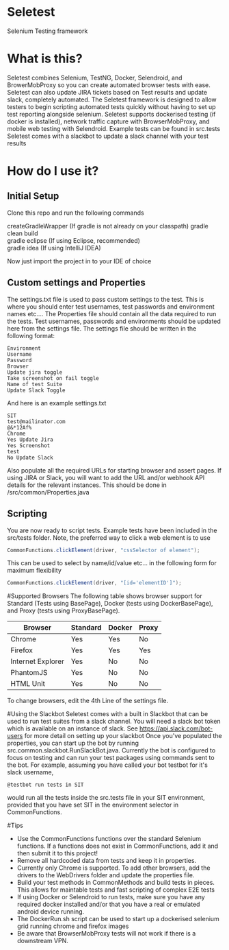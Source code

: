 # Seletest
Selenium Testing framework

# What is this?
Seletest combines Selenium, TestNG, Docker, Selendroid, and BrowerMobProxy so you can create automated browser tests with ease. 
Seletest can also update JIRA tickets based on Test results and update slack, completely automated.
The Seletest framework is designed to allow testers to begin scripting automated tests quickly without having to
set up test reporting alongside selenium. 
Seletest supports dockerised testing (if docker is installed), network traffic capture with BrowserMobProxy, and mobile web testing with Selendroid. Example tests can be found in src.tests Seletest comes with a slackbot to update a slack channel with your test results

# How do I use it?
## Initial Setup
Clone this repo and run the following commands

createGradleWrapper (If gradle is not already on your classpath)
gradle clean build   
gradle eclipse (If using Eclipse, recommended)  
gradle idea (If using IntelliJ IDEA)  


Now just import the project in to your IDE of choice

## Custom settings and Properties
The settings.txt file is used to pass custom settings to the test. This is where you should enter test usernames, test passwords and environment names etc.... 
The Properties file should contain all the data required to run the tests. Test usernames, passwords and environments should be updated here from the settings file.  The settings file should be written in the following format:  

```
Environment  
Username  
Password  
Browser  
Update jira toggle  
Take screenshot on fail toggle  
Name of test Suite  
Update Slack Toggle  
```

And here is an example settings.txt  

```
SIT  
test@mailinator.com  
@&*12Af%  
Chrome  
Yes Update Jira  
Yes Screenshot  
test  
No Update Slack  
```

Also populate all the required URLs for starting browser and assert pages. If using JIRA or Slack, you will want to add the URL and/or webhook API details for the relevant instances. This should be done in /src/common/Properties.java

## Scripting
You are now ready to script tests. Example tests have been included in the src/tests folder. Note, the preferred way to click a web element is to use 

```java
CommonFunctions.clickElement(driver, "cssSelector of element");
```

This can be used to select by name/id/value etc... in the following form for maximum flexibility  

```java
CommonFunctions.clickElement(driver, "[id='elementID']");
```

#Supported Browsers
The following table shows browser support for Standard (Tests using BasePage), Docker (tests using DockerBasePage), and Proxy (tests using ProxyBasePage).

| Browser           | Standard | Docker | Proxy |
|-------------------|----------|--------|-------|
| Chrome            | Yes      | Yes    | No    |
| Firefox           | Yes      | Yes    | Yes   |
| Internet Explorer | Yes      | No     | No    |
| PhantomJS         | Yes      | No     | No    |
| HTML Unit         | Yes      | No     | No    |  
 
 To change browsers, edit the 4th Line of the settings file.
 
#Using the Slackbot
Seletest comes with a built in Slackbot that can be used to run test suites from a slack channel. You will need a slack bot token which is available on an instance of slack. 
See https://api.slack.com/bot-users for more detail on setting up your slackbot
Once you've populated the properties, you can start up the bot by running src.common.slackbot.RunSlackBot.java.
Currently the bot is configured to focus on testing and can run your test packages using commands sent to the bot. For example, assuming you have called your bot testbot for it's slack username,  
```
@testbot run tests in SIT  
```
would run all the tests inside the src.tests file in your SIT environment, provided that you have set SIT in the environment selector in CommonFunctions.

#Tips
* Use the CommonFunctions functions over the standard Selenium functions. If a functions does not exist in CommonFunctions, add it and then submit it to this project!
* Remove all hardcoded data from tests and keep it in properties. 
* Currently only Chrome is supported. To add other browsers, add the drivers to the WebDrivers folder and update the properties file.
* Build your test methods in CommonMethods and build tests in pieces. This allows for maintable tests and fast scripting of complex E2E tests
* If using Docker or Selendroid to run tests, make sure you have any required docker installed and/or that you have a real or emulated android device running.
* The DockerRun.sh script can be used to start up a dockerised selenium grid running chrome and firefox images
* Be aware that BrowserMobProxy tests will not work if there is a downstream VPN.
